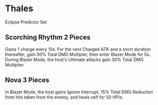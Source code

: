 # Thales

Eclipse Predictor Set

## Scorching Rhythm 2 Pieces

Gains 1 charge every 10s. For the next Charged ATK and a short duration thereafter, gain 50% Total DMG Multipler, then enter Blazer Mode for 5s. During Blazer Mode, the host's Ultimate attacks gain 30% Total DMG Multiplier.

## Nova 3 Pieces

In Blazer Mode, the host gains Ignore Interrupt, 15% Total DMG Reduction from hits taken from the enemy, and heals self for 50 HP/s.